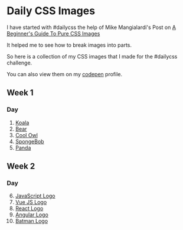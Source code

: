 # Daily CSS Images
I have started with #dailycss the help of Mike Mangialardi's Post on [A Beginner's Guide To Pure CSS Images](https://codepen.io/mikemang/post/a-beginner-s-guide-to-pure-css-images)

It helped me to see how to break images into parts.

So here is a collection of my CSS images that I made for the #dailycss challenge.

You can also view them on my [codepen](https://codepen.io/pramesha) profile.

## Week 1
### Day
1. [Koala](https://codepen.io/pramesha/pen/xxZqooz)
2. [Bear](https://codepen.io/pramesha/pen/zYrwNeE)
3. [Cool Owl](https://codepen.io/pramesha/pen/MWKmdvZ)
4. [SpongeBob](https://codepen.io/pramesha/pen/QWygavN)
5. [Panda](https://codepen.io/pramesha/pen/QWyMbRx)

## Week 2
### Day
6. [JavaScript Logo](https://codepen.io/pramesha/pen/vYLeWXX)
7. [Vue JS Logo](https://codepen.io/pramesha/pen/QWyONZv)
8. [React Logo](https://codepen.io/pramesha/pen/BajmqNg)
9. [Angular Logo](https://codepen.io/pramesha/pen/mdVpWgK)
10. [Batman Logo](https://codepen.io/pramesha/pen/oNbpPdZ)
